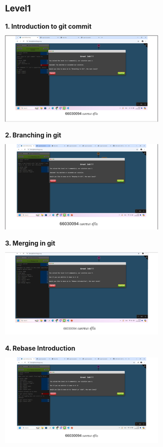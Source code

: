 # Level1

## 1. Introduction to git commit

![alt text](image.png)

## 2. Branching in git

![alt text](image-1.png)

## 3. Merging in git

![alt text](image-2.png)

## 4. Rebase Introduction

![alt text](image-4.png)